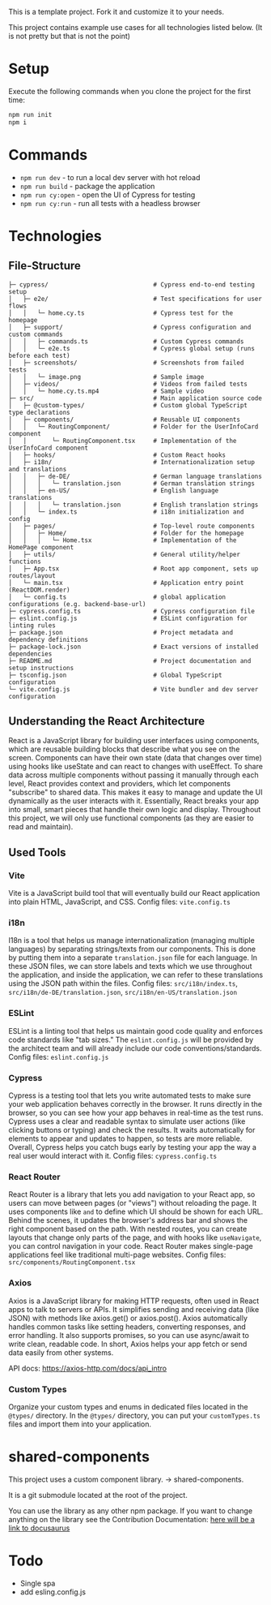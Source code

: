 This is a template project. Fork it and customize it to your needs.

This project contains example use cases for all technologies listed below. (It is not pretty but that is not the point)

# Setup

Execute the following commands when you clone the project for the first time:

```bash
npm run init
npm i
```

# Commands

- `npm run dev` - to run a local dev server with hot reload
- `npm run build` - package the application
- `npm run cy:open` - open the UI of Cypress for testing
- `npm run cy:run` - run all tests with a headless browser

# Technologies

## File-Structure

```
├─ cypress/                             # Cypress end-to-end testing setup
│   ├─ e2e/                             # Test specifications for user flows
│   │   └─ home.cy.ts                   # Cypress test for the homepage
│   ├─ support/                         # Cypress configuration and custom commands
│   │   ├─ commands.ts                  # Custom Cypress commands
│   │   └─ e2e.ts                       # Cypress global setup (runs before each test)
│   ├─ screenshots/                     # Screenshots from failed tests
│   │   └─ image.png                    # Sample image
│   ├─ videos/                          # Videos from failed tests
│   │   └─ home.cy.ts.mp4               # Sample video
├─ src/                                 # Main application source code
│   ├─ @custom-types/                   # Custom global TypeScript type declarations
│   ├─ components/                      # Reusable UI components
│   │   └─ RoutingComponent/            # Folder for the UserInfoCard component
│   │       └─ RoutingComponent.tsx     # Implementation of the UserInfoCard component
│   ├─ hooks/                           # Custom React hooks
│   ├─ i18n/                            # Internationalization setup and translations
│   │   ├─ de-DE/                       # German language translations
│   │   │   └─ translation.json         # German translation strings
│   │   ├─ en-US/                       # English language translations
│   │   │   └─ translation.json         # English translation strings
│   │   └─ index.ts                     # i18n initialization and config
│   ├─ pages/                           # Top-level route components
│   │   ├─ Home/                        # Folder for the homepage
│   │   │   └─ Home.tsx                 # Implementation of the HomePage component
│   ├─ utils/                           # General utility/helper functions
│   ├─ App.tsx                          # Root app component, sets up routes/layout
│   └─ main.tsx                         # Application entry point (ReactDOM.render)
│   └─ config.ts                        # global application configurations (e.g. backend-base-url)
├─ cypress.config.ts                    # Cypress configuration file
├─ eslint.config.js                     # ESLint configuration for linting rules
├─ package.json                         # Project metadata and dependency definitions
├─ package-lock.json                    # Exact versions of installed dependencies
├─ README.md                            # Project documentation and setup instructions
├─ tsconfig.json                        # Global TypeScript configuration
└─ vite.config.js                       # Vite bundler and dev server configuration
```

## Understanding the React Architecture

React is a JavaScript library for building user interfaces using components, which are reusable building blocks that describe what you see on the screen. Components can have their own state (data that changes over time) using hooks like useState and can react to changes with useEffect. To share data across multiple components without passing it manually through each level, React provides context and providers, which let components "subscribe" to shared data. This makes it easy to manage and update the UI dynamically as the user interacts with it. Essentially, React breaks your app into small, smart pieces that handle their own logic and display.
Throughout this project, we will only use functional components (as they are easier to read and maintain).

## Used Tools

### Vite

Vite is a JavaScript build tool that will eventually build our React application into plain HTML, JavaScript, and CSS.
Config files: `vite.config.ts`

### i18n

I18n is a tool that helps us manage internationalization (managing multiple languages) by separating strings/texts from our components. This is done by putting them into a separate `translation.json` file for each language. In these JSON files, we can store labels and texts which we use throughout the application, and inside the application, we can refer to these translations using the JSON path within the files.
Config files: `src/i18n/index.ts`, `src/i18n/de-DE/translation.json`, `src/i18n/en-US/translation.json`

### ESLint

ESLint is a linting tool that helps us maintain good code quality and enforces code standards like "tab sizes." The `eslint.config.js` will be provided by the architect team and will already include our code conventions/standards.
Config files: `eslint.config.js`

### Cypress

Cypress is a testing tool that lets you write automated tests to make sure your web application behaves correctly in the browser. It runs directly in the browser, so you can see how your app behaves in real-time as the test runs. Cypress uses a clear and readable syntax to simulate user actions (like clicking buttons or typing) and check the results. It waits automatically for elements to appear and updates to happen, so tests are more reliable. Overall, Cypress helps you catch bugs early by testing your app the way a real user would interact with it.
Config files: `cypress.config.ts`

### React Router

React Router is a library that lets you add navigation to your React app, so users can move between pages (or "views") without reloading the page. It uses components like `and` to define which UI should be shown for each URL. Behind the scenes, it updates the browser's address bar and shows the right component based on the path. With nested routes, you can create layouts that change only parts of the page, and with hooks like `useNavigate`, you can control navigation in your code. React Router makes single-page applications feel like traditional multi-page websites.
Config files: `src/components/RoutingComponent.tsx`

### Axios

Axios is a JavaScript library for making HTTP requests, often used in React apps to talk to servers or APIs. It simplifies sending and receiving data (like JSON) with methods like axios.get() or axios.post(). Axios automatically handles common tasks like setting headers, converting responses, and error handling. It also supports promises, so you can use async/await to write clean, readable code. In short, Axios helps your app fetch or send data easily from other systems.

API docs: https://axios-http.com/docs/api_intro

### Custom Types

Organize your custom types and enums in dedicated files located in the `@types/` directory. In the `@types/` directory, you can put your `customTypes.ts` files and import them into your application.

# shared-components

This project uses a custom component library. $\to$ shared-components.

It is a git submodule located at the root of the project.

You can use the library as any other npm package. If you want to change anything on the library see the Contribution Documentation: [here will be a link to docusaurus](someLink)

# Todo

- Single spa
- add esling.config.js
